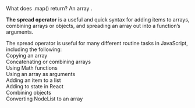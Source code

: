 What does .map() return? 
An array .


**The spread operator** is a useful and quick syntax for adding items to arrays, combining arrays or objects, and spreading an array out into a function’s arguments.

The spread operator is useful for many different routine tasks in JavaScript, including the following:           
Copying an array                          
Concatenating or combining arrays                        
Using Math functions                      
Using an array as arguments                       
Adding an item to a list                      
Adding to state in React                       
Combining objects                        
Converting NodeList to an array              
